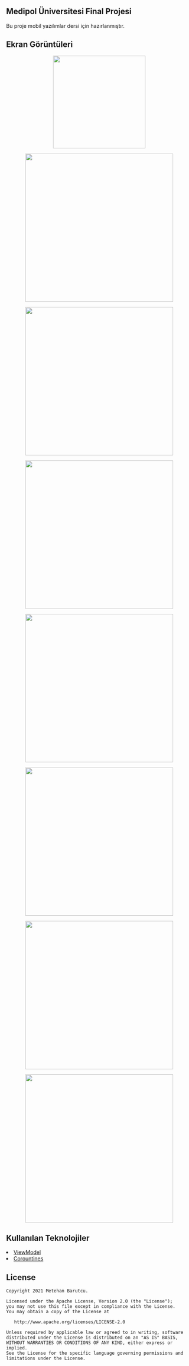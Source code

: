 ## Medipol Üniversitesi Final Projesi
Bu proje mobil yazılımlar dersi için hazırlanmıştır. 
## Ekran Görüntüleri
<p align="center">
  <img src="https://raw.githubusercontent.com/metehanbarutcu/H5190019ibrahimmetehanbarutcu/master/Screens/logo.PNG" height = "250"/>
</p>
<p align="center">
  <img src="https://raw.githubusercontent.com/metehanbarutcu/H5190019ibrahimmetehanbarutcu/master/Screens/splash.jpg" height = "400"/>
</p>
<p align="center">
  <img src="https://raw.githubusercontent.com/metehanbarutcu/H5190019ibrahimmetehanbarutcu/master/Screens/internet_connection.jpg" height = "400"/>
</p>
<p align="center">
  <img src="https://raw.githubusercontent.com/metehanbarutcu/H5190019ibrahimmetehanbarutcu/master/Screens/progress_dialog.jpg" height = "400"/>
</p>
<p align="center">
  <img src="https://raw.githubusercontent.com/metehanbarutcu/H5190019ibrahimmetehanbarutcu/master/Screens/film_list.jpg" height = "400"/>
</p>
<p align="center">
  <img src="https://raw.githubusercontent.com/metehanbarutcu/H5190019ibrahimmetehanbarutcu/master/Screens/exit_alert.jpg" height = "400"/>
</p>
<p align="center">
  <img src="https://raw.githubusercontent.com/metehanbarutcu/H5190019ibrahimmetehanbarutcu/master/Screens/film_detail.jpg" height = "400"/>
</p>
<p align="center">
  <img src="https://raw.githubusercontent.com/metehanbarutcu/H5190019ibrahimmetehanbarutcu/master/Screens/mvc.PNG" height = "400"/>
</p>

## Kullanılan Teknolojiler
<li><a href="https://developer.android.com/topic/libraries/architecture/viewmodel ">ViewModel</a></li>
<li><a href="https://developer.android.com/topic/libraries/architecture/coroutines" >Corountines</a></li> 
 
License
--------


    Copyright 2021 Metehan Barutcu.

    Licensed under the Apache License, Version 2.0 (the "License");
    you may not use this file except in compliance with the License.
    You may obtain a copy of the License at

       http://www.apache.org/licenses/LICENSE-2.0

    Unless required by applicable law or agreed to in writing, software
    distributed under the License is distributed on an "AS IS" BASIS,
    WITHOUT WARRANTIES OR CONDITIONS OF ANY KIND, either express or implied.
    See the License for the specific language governing permissions and
    limitations under the License.
